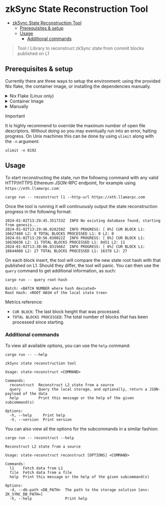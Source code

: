 # zkSync State Reconstruction Tool

<!--toc:start-->
- [zkSync State Reconstruction Tool](#zksync-state-reconstruction-tool)
  - [Prerequisites & setup](#prerequisites--setup)
  - [Usage](#usage)
    - [Additional commands](#additional-commands)
<!--toc:end-->

> Tool / Library to reconstruct zkSync state from commit blocks published on L1

## Prerequisites & setup

Currently there are three ways to setup the environment: using the provided Nix flake, the container image, or installing the dependencies manually.

<details>
<summary>Nix Flake (Linux only)</summary>

To use the supplied Nix development environment you need to have Nix installed, This can be done by following the official instructions <a href="https://nixos.org/download.html">here</a>.   <br><br>

Once Nix is installed, the development environment can be activated via the following command:

```nix
nix develop --experimental-features 'nix-command flakes'
```

If you instead want to permanently enable the experimental flakes feature, you can do so by following the instructions detailed <a href="https://nixos.wiki/wiki/Flakes">here</a>. The environment can then be activated via:

```nix
nix develop
```

</details>

<details>
<summary>Container Image</summary>
To build the container image, use:
<br><br>

```fish
podman build -t state-reconstruction:latest .
```

And, to run it with `podman`, please use:

```fish
podman run -it state-reconstruction:latest
```

</details>

<details>
<summary>Manually</summary>
This tool is written in nightly Rust; you can install Rust by following the official instructions <a href="https://www.rust-lang.org/learn/get-started">here</a>, and then running the following command to switch to the nightly toolchain:
<br><br>

```fish
rustup toolchain install nightly
```

You also need to have `protobuf`, version `3.20` or above, installed and accessible via `PATH`. Use your preferred package manager to do this. For example, using brew:

```fish
brew install protobuf
```

</details>

> [!IMPORTANT]
> It is highly recommend to override the maximum number of open file descriptors. Without doing so you may eventually run into an error, halting progress. On Unix machines this can be done by using `ulimit` along with the `-n` argument:
>
> ```fish
> ulimit -n 8192
> ```

## Usage

To start reconstructing the state, run the following command with any valid HTTP/HTTPS Ethereum JSON-RPC endpoint, for example using `https://eth.llamarpc.com`:

```fish
cargo run -- reconstruct l1 --http-url https://eth.llamarpc.com
```

Once the tool is running it will continuously output the state reconstruction progress in the following format:

```fish
2024-01-02T13:29:45.351733Z  INFO No existing database found, starting from genesis...
2024-01-02T13:29:46.028250Z  INFO PROGRESS: [ 0%] CUR BLOCK L1: 16627460 L2: 0 TOTAL BLOCKS PROCESSED L1: 0 L2: 0
2024-01-02T13:29:56.030022Z  INFO PROGRESS: [ 0%] CUR BLOCK L1: 16636036 L2: 11 TOTAL BLOCKS PROCESSED L1: 8451 L2: 11
2024-01-02T13:30:06.031946Z  INFO PROGRESS: [ 0%] CUR BLOCK L1: 16644868 L2: 27 TOTAL BLOCKS PROCESSED L1: 16378 L2: 27
```

On each block insert, the tool will compare the new state root hash with that published on L1. Should they differ, the tool will panic. You can then use the `query` command to get additional information, as such:

```fish
cargo run -- query root-hash

Batch: <BATCH NUMBER where hash deviated>
Root Hash: <ROOT HASH of the local state tree>
```

Metrics reference:

- `CUR BLOCK`: The last block height that was processed.
- `TOTAL BLOCKS PROCESSED`: The total number of blocks that has been processed since starting.

### Additional commands

To view all available options, you can use the `help` command:

```fish
cargo run -- --help

zkSync state reconstruction tool

Usage: state-reconstruct <COMMAND>

Commands:
  reconstruct  Reconstruct L2 state from a source
  query        Query the local storage, and optionally, return a JSON-payload of the data
  help         Print this message or the help of the given subcommand(s)

Options:
  -h, --help     Print help
  -V, --version  Print version
```

You can also view all the options for the subcommands in a similar fashion:

```fish
cargo run -- reconstruct --help

Reconstruct L2 state from a source

Usage: state-reconstruct reconstruct [OPTIONS] <COMMAND>

Commands:
  l1    Fetch data from L1
  file  Fetch data from a file
  help  Print this message or the help of the given subcommand(s)

Options:
  -d, --db-path <DB_PATH>  The path to the storage solution [env: ZK_SYNC_DB_PATH=]
  -h, --help               Print help
```
